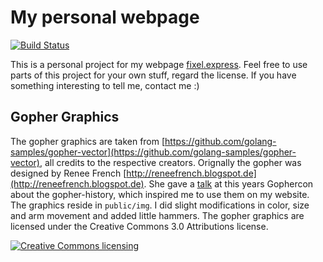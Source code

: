 # My personal webpage

[![Build Status](https://travis-ci.org/0ortmann/fixel.express.svg?branch=master)](https://travis-ci.org/0ortmann/fixel.express)

This is a personal project for my webpage [fixel.express](https://fixel.express). Feel free to use parts of this project for your own stuff, regard the license. If you have something interesting to tell me, contact me :)

## Gopher Graphics

The gopher graphics are taken from [https://github.com/golang-samples/gopher-vector](https://github.com/golang-samples/gopher-vector), all credits to the respective creators. Orignally the gopher was designed by Renee French [http://reneefrench.blogspot.de](http://reneefrench.blogspot.de). She gave a [talk](https://www.youtube.com/watch?v=4rw_B4yY69k) at this years Gophercon about the gopher-history, which inspired me to use them on my website. The graphics reside in `public/img`. I did slight modifications in color, size and arm movement and added little hammers. The gopher graphics are licensed under the Creative Commons 3.0 Attributions license.

<a rel="license" href="http://creativecommons.org/licenses/by/3.0/deed.en">
	<img alt="Creative Commons licensing" style="border-width:0" src="http://i.creativecommons.org/l/by/3.0/88x31.png" />
</a>